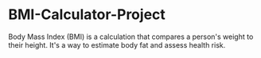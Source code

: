 # BMI-Calculator-Project
Body Mass Index (BMI) is a calculation that compares a person's weight to their height. It's a way to estimate body fat and assess health risk.
